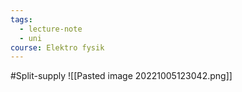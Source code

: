 ```yaml
---
tags:
  - lecture-note
  - uni
course: Elektro fysik
---
```

#Split-supply
![[Pasted image 20221005123042.png]]
